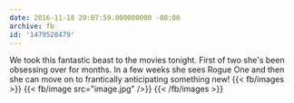 ```yaml
---
date: 2016-11-18 20:07:59.000000000 -08:00
archive: fb
id: '1479528479'
---
```


We took this fantastic beast to the movies tonight. First of two she's been obsessing over for months. In a few weeks she sees Rogue One and then she can move on to frantically anticipating something new!
{{< fb/images >}}
{{< fb/image src="image.jpg" />}}
{{< /fb/images >}}

